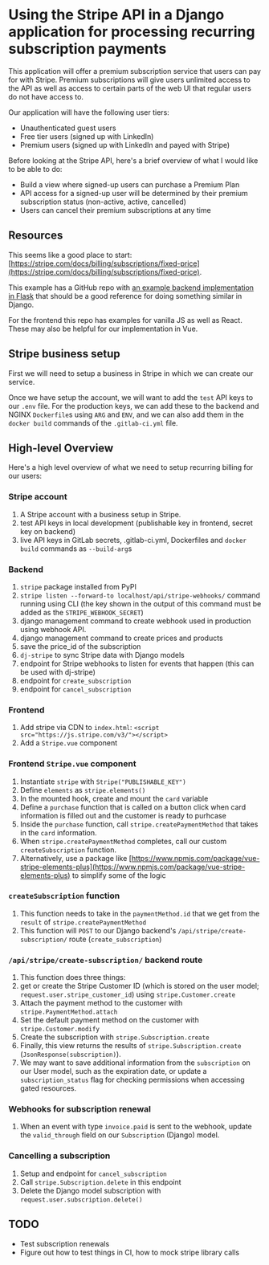 # Using the Stripe API in a Django application for processing recurring subscription payments

This application will offer a premium subscription service that users can pay for with Stripe. Premium subscriptions will give users unlimited access to the API as well as access to certain parts of the web UI that regular users do not have access to.

Our application will have the following user tiers:

- Unauthenticated guest users
- Free tier users (signed up with LinkedIn)
- Premium users (signed up with LinkedIn and payed with Stripe)

Before looking at the Stripe API, here's a brief overview of what I would like to be able to do:

- Build a view where signed-up users can purchase a Premium Plan
- API access for a signed-up user will be determined by their premium subscription status (non-active, active, cancelled)
- Users can cancel their premium subscriptions at any time

## Resources

This seems like a good place to start: [https://stripe.com/docs/billing/subscriptions/fixed-price](https://stripe.com/docs/billing/subscriptions/fixed-price).

This example has a GitHub repo with [an example backend implementation in Flask](https://github.com/stripe-samples/subscription-use-cases/tree/master/fixed-price-subscriptions/server/python) that should be a good reference for doing something similar in Django.

For the frontend this repo has examples for vanilla JS as well as React. These may also be helpful for our implementation in Vue.

## Stripe business setup

First we will need to setup a business in Stripe in which we can create our service.

Once we have setup the account, we will want to add the `test` API keys to our `.env` file. For the production keys, we can add these to the backend and NGINX `Dockerfile`s using `ARG` and `ENV`, and we can also add them in the `docker build` commands of the `.gitlab-ci.yml` file.

## High-level Overview

Here's a high level overview of what we need to setup recurring billing for our users:

### Stripe account

1. A Stripe account with a business setup in Stripe.
1. test API keys in local development (publishable key in frontend, secret key on backend)
1. live API keys in GitLab secrets, .gitlab-ci.yml, Dockerfiles and `docker build` commands as `--build-arg`s

### Backend

1. `stripe` package installed from PyPI
1. `stripe listen --forward-to localhost/api/stripe-webhooks/` command running using CLI (the key shown in the output of this command must be added as the `STRIPE_WEBHOOK_SECRET`)
1. django management command to create webhook used in production using webhook API.
1. django management command to create prices and products
1. save the price_id of the subscription
1. `dj-stripe` to sync Stripe data with Django models
1. endpoint for Stripe webhooks to listen for events that happen (this can be used with dj-stripe)
1. endpoint for `create_subscription`
1. endpoint for `cancel_subscription`

### Frontend

1. Add stripe via CDN to `index.html`: `<script src="https://js.stripe.com/v3/"></script>`
1. Add a `Stripe.vue` component

### Frontend `Stripe.vue` component

1. Instantiate `stripe` with `Stripe("PUBLISHABLE_KEY")`
1. Define `elements` as `stripe.elements()`
1. In the mounted hook, create and mount the `card` variable
1. Define a `purchase` function that is called on a button click when card information is filled out and the customer is ready to purhcase
1. Inside the `purchase` function, call `stripe.createPaymentMethod` that takes in the `card` information.
1. When `stripe.createPaymentMethod` completes, call our custom `createSubscription` function.
1. Alternatively, use a package like [https://www.npmjs.com/package/vue-stripe-elements-plus](https://www.npmjs.com/package/vue-stripe-elements-plus) to simplify some of the logic

### `createSubscription` function

1. This function needs to take in the `paymentMethod.id` that we get from the `result` of `stripe.createPaymentMethod`
1. This function will `POST` to our Django backend's `/api/stripe/create-subscription/` route (`create_subscription`)

### `/api/stripe/create-subscription/` backend route

1. This function does three things:
1. get or create the Stripe Customer ID (which is stored on the user model; `request.user.stripe_customer_id`) using `stripe.Customer.create`
1. Attach the payment method to the customer with `stripe.PaymentMethod.attach`
1. Set the default payment method on the customer with `stripe.Customer.modify`
1. Create the subscription with `stripe.Subscription.create`
1. Finally, this view returns the results of `stripe.Subscription.create` (`JsonResponse(subscription)`).
1. We may want to save additional information from the `subscription` on our User model, such as the expiration date, or update a `subscription_status` flag for checking permissions when accessing gated resources.

### Webhooks for subscription renewal

1. When an event with type `invoice.paid` is sent to the webhook, update the `valid_through` field on our `Subscription` (Django) model.

### Cancelling a subscription

1. Setup and endpoint for `cancel_subscription`
1. Call `stripe.Subscription.delete` in this endpoint
1. Delete the Django model subscription with `request.user.subscription.delete()`

## TODO

- Test subscription renewals
- Figure out how to test things in CI, how to mock stripe library calls
